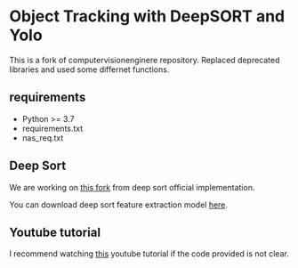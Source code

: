 # Object Tracking with DeepSORT and Yolo

This is a fork of computervisionenginere repository. Replaced deprecated libraries and used some differnet functions.

## requirements

- Python >= 3.7
- requirements.txt
- nas_req.txt

## Deep Sort

We are working on [this fork](https://github.com/Charitonos/deep_sort.git) from deep sort official implementation.

You can download deep sort feature extraction model [here](https://drive.google.com/open?id=18fKzfqnqhqW3s9zwsCbnVJ5XF2JFeqMp).

## Youtube tutorial

I recommend watching [this](htts://www.youtube.com/watch?v=jIRRuGN0j5E) youtube tutorial if the code provided is not clear.


